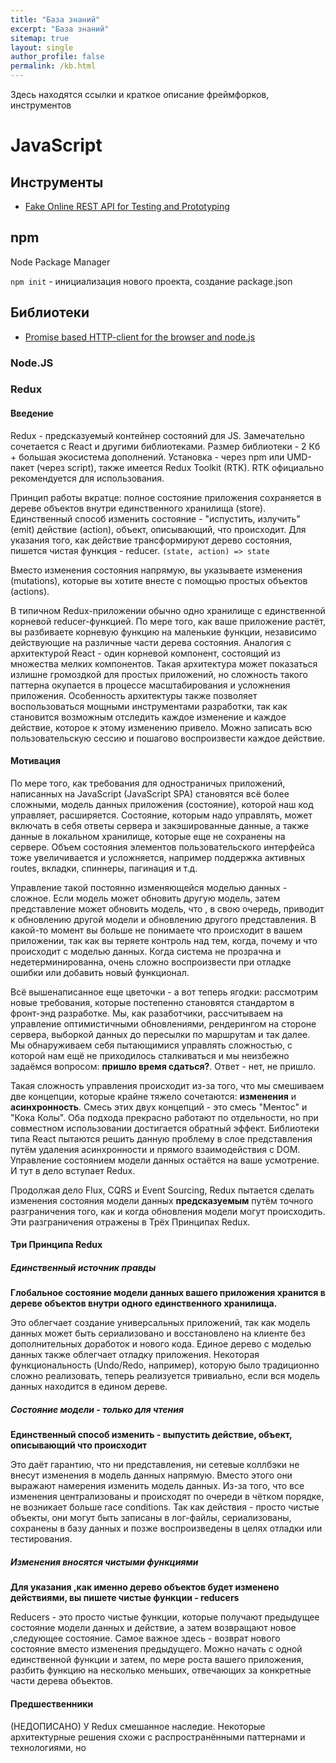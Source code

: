 ```yaml
---
title: "База знаний"
excerpt: "База знаний"
sitemap: true
layout: single
author_profile: false
permalink: /kb.html
---
```


Здесь находятся ссылки и краткое описание фреймфорков, инструментов

# JavaScript

## Инструменты

- [Fake Online REST API for Testing and Prototyping](https://jsonplaceholder.typicode.com/)

## npm

Node Package Manager

`npm init` - инициализация нового проекта, создание package.json

## Библиотеки

- [Promise based HTTP-client for the browser and node.js](https://github.com/axios/axios)

### Node.JS

### Redux

#### Введение

Redux - предсказуемый контейнер состояний для JS. Замечательно сочетается с React и другими библиотеками.
Размер библиотеки - 2 Кб + большая экосистема дополнений.
Установка - через npm или UMD-пакет (через script), также имеется Redux Toolkit (RTK). RTK официально рекомендуется для использования.

Принцип работы вкратце: полное состояние приложения сохраняется в дереве объектов внутри единственного хранилища (store). Единственный способ изменить состояние - "испустить, излучить" (emit) действие (action), объект, описывающий, что происходит. Для указания того, как действие трансформируют дерево состояния, пишется чистая функция - reducer.
`(state, action) => state`

Вместо изменения состояния напрямую, вы указываете изменения (mutations), которые вы хотите внесте с помощью простых объектов (actions).

В типичном Redux-приложении обычно одно хранилище с единственной корневой reducer-функцией. По мере того, как ваше приложение растёт, вы разбиваете корневую функцию на маленькие функции, независимо действующие на различные части дерева состояния. Аналогия с архитектурой React - один корневой компонент, состоящий из множества мелких компонентов.
Такая архитектура может показаться излишне громоздкой для простых приложений, но сложность такого паттерна окупается в процессе масштабирования и усложнения приложения. Особенность архитектуры также позволяет воспользоваться мощными инструментами разработки, так как становится возможным отследить каждое изменение и каждое действие, которое к этому изменению привело. Можно записать всю пользовательскую сессию и пошагово воспроизвести каждое действие.

#### Мотивация

По мере того, как требования для одностраничых приложений, написанных на JavaScript (JavaScript SPA) становятся всё более сложными, модель данных приложения (состояние), которой наш код управляет, расширяется. Состояние, которым надо управлять, может включать в себя ответы сервера и закэшированные данные, а также данные в локальном хранилище, которые еще не сохранены на сервере. Объем состояния элементов пользовательского интерфейса тоже увеличивается и усложняется, например поддержка активных routes, вкладки, спиннеры, пагинация и т.д.

Управление такой постоянно изменяющейся моделью данных - сложное. Если модель может обновить другую модель, затем представление может обновить модель, что , в свою очередь, приводит к обновлению другой модели и обновлению другого представления. В какой-то момент вы больше не понимаете что происходит в вашем приложении, так как вы теряете контроль над тем, когда, почему и что происходит с моделью данных. Когда система не прозрачна и недетерминированна, очень сложно воспроизвести при отладке ошибки или добавить новый функционал.

Всё вышенаписанное еще цветочки - а вот теперь ягодки: рассмотрим новые требования, которые постепенно становятся стандартом в фронт-энд разработке. Мы, как разаботчики, рассчитываем на управление оптимистичными обновлениями, рендерингом на стороне сервера, выборкой данных до пересылки по маршрутам и так далее. Мы обнаруживаем себя пытающимися управлять сложностью, с которой нам ещё не приходилось сталкиваться и мы неизбежно задаёмся вопросом:
**пришло время сдаться?**. Ответ - нет, не пришло.

Такая сложность управления происходит из-за того, что мы смешиваем две концепции, которые крайне тяжело сочетаются: **изменения** и **асинхронность**. Смесь этих двух концепций - это смесь "Ментос" и "Кока Колы". Оба подхода прекрасно работают по отдельности, но при совместном использовании достигается обратный эффект. Библиотеки типа React пытаются решить данную проблему в слое представления путём удаления асинхронности и прямого взаимодействия с DOM.
Управление состоянием модели данных остаётся на ваше усмотрение. И тут в дело вступает Redux.

Продолжая дело Flux, CQRS и Event Sourcing, Redux пытается сделать изменения состояния модели данных **предсказуемым** путём точного разграничения того, как и когда обновления модели могут происходить. Эти разграничения отражены в Трёх Принципах Redux.

#### Три Принципа Redux

##### Единственный источник правды

**Глобальное состояние модели данных вашего приложения хранится в дереве объектов внутри одного единственного хранилища.**

Это облегчает создание универсальных приложений, так как модель данных может быть сериализовано и восстановлено на клиенте без дополнительных доработок и нового кода. Единое дерево с моделью данных также облегчает отладку приложения. Некоторая функциональность (Undo/Redo, например), которую было традиционно сложно реализовать, теперь реализуется тривиально, если вся модель данных находится в едином дереве.

##### Состояние модели - только для чтения

**Единственный способ изменить - выпустить действие, объект, описывающий что происходит**

Это даёт гарантию, что ни представления, ни сетевые коллбэки не внесут изменения в модель данных напрямую. Вместо этого они выражают намерения изменить модель данных. Из-за того, что все изменения централизованы и происходят по очереди в чётком порядке, не возникает больше race conditions. Так как действия - просто чистые объекты, они могут быть записаны в лог-файлы, сериализованы, сохранены в базу данных и позже воспроизведены в целях отладки или тестирования.

##### Изменения вносятся чистыми функциями

**Для указания ,как именно дерево объектов будет изменено действиями, вы пишете чистые функции - reducers**

Reducers - это просто чистые функции, которые получают предыдущее состояние модели данных и действие, а затем возвращают новое ,следующее состояние. Самое важное здесь - возврат нового состояние вместо изменения предыдущего. Можно начать с одной единственной функции и затем, по мере роста вашего приложения, разбить функцию на несколько меньших, отвечающих за конкретные части дерева объектов.

#### Предшественники

(НЕДОПИСАНО)
У Redux смешанное наследие. Некоторые архитектурные решения схожи с распространёнными паттернами и технологиями, но
